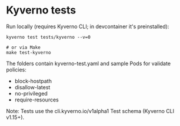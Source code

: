# Kyverno tests

Run locally (requires Kyverno CLI; in devcontainer it's preinstalled):

```
kyverno test tests/kyverno --v=0

# or via Make
make test-kyverno
```

The folders contain kyverno-test.yaml and sample Pods for validate policies:

- block-hostpath
- disallow-latest
- no-privileged
- require-resources

Note: Tests use the cli.kyverno.io/v1alpha1 Test schema (Kyverno CLI v1.15+).
